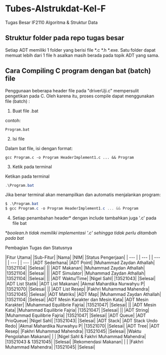 # Tubes-Alstrukdat-Kel-F
Tugas Besar IF2110 Algoritma &amp; Struktur Data

## Struktur folder pada repo tugas besar
Setiap ADT memiliki 1 folder yang berisi file *.c *.h *.exe.
Satu folder dapat memuat lebih dari 1 file h asalkan masih berada pada topik ADT yang sama.

## Cara Compiling C program dengan bat (batch) file
Penggunaan beberapa header file pada "driverUji.c" mempersulit pengetikan pada C. 
Oleh karena itu, proses compile dapat menggunakan file (batch) :
1. Buat file .bat

contoh: 
```
Program.bat
```

2. Isi file 

Dalam bat file, isi dengan format:
```
gcc Program.c -o Program HeaderImplement1.c ... && Program
```

3. Ketik pada terminal

Ketikan pada terminal
```PowerShell
.\Program.bat
```
Jika benar terminal akan menampilkan dan automatis menjalankan program:
```PowerShell
$ .\Program.bat
$ gcc Program.c -o Program HeaderImplement1.c ... && Program
```

4. Setiap penambahan header* dengan include tambahkan juga '.c' pada file bat

**boolean.h tidak memiliki implementasi '.c' sehingga tidak perlu ditambah pada bat*


Pembagian Tugas dan Statusnya

|Fitur Utama|                                     |Sub-Fitur|                        |Nama|                                   |NIM|            |Status Pengerjaan|
| --- |                                          | --- |                   | --- |                                           | --- |                   | --- | 
|ADT Sederhana|                                  |ADT Point|               |Muhammad Zaydan Athallah|                        |13521104|                |Selesai|
||                                               |ADT Makanan|             |Muhammad Zaydan Athallah|                        |13521104|                |Selesai|
||                                               |ADT Simulator|           |Muhammad Zaydan Athallah|                        |13521104|                |Selesai|
||                                               |ADT Waktu/Time|          |Nigel Sahl|                                      |13521043|                |Selesai|
|ADT List Statik|                                |ADT List Makanan|        |Akmal Mahardika Nurwahyu P|                      |13521070|                |Selesai|
||                                               |ADT List Resep|          |Fakhri Muhammad Mahendra|                        |13521045|                |Selesai|
|ADT Matriks|                                    |ADT Map|                 |Muhammad Zaydan Athallah|                        |13521104|                |Selesai|
|ADT Mesin Karakter dan Mesin Kata|              |ADT Mesin Karakter|      |Muhammad Equilibrie Fajria|                      |13521047|                |Selesai|
||                                               |ADT Mesin Kata|          |Muhammad Equilibrie Fajria|                      |13521047|                |Selesai|
||                                               |ADT String|              |Muhammad Equilibrie Fajria|                      |13521047|                |Selesai|
|ADT Queue|                                      |ADT PrioQueue|           |Nigel Sahl|                                      |13521043|                |Selesai|
|ADT Stack|                                      |ADT Stack Undo Redo|     |Akmal Mahardika Nurwahyu P|                      |13521070|                |Selesai|
|ADT Tree|                                       |ADT Resep|               |Fakhri Muhammad Mahendra|                        |13521045|                |Selesai|
|Waktu Pengolahan Makanan|                       |         |               |Nigel Sahl & Fakhri Muhammad Mahendra|           |13521043 & 13521045|     |Selesai|
|Rekomendasi Makanan|                            |         |               |Fakhri Muhammad Mahendra|                        |13521045|                |Selesai|
